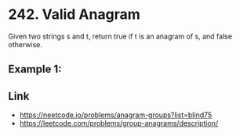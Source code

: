 # 242. Valid Anagram
Given two strings s and t, return true if t is an anagram of s, and false otherwise.

## Example 1:

## Link
* https://neetcode.io/problems/anagram-groups?list=blind75
* https://leetcode.com/problems/group-anagrams/description/

